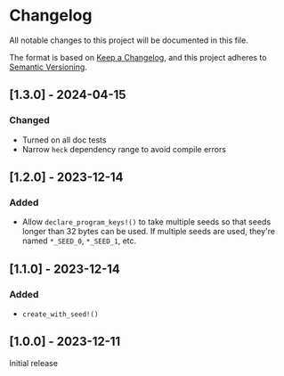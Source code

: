 # Changelog

All notable changes to this project will be documented in this file.

The format is based on [Keep a Changelog](https://keepachangelog.com/en/1.0.0/),
and this project adheres to [Semantic Versioning](https://semver.org/spec/v2.0.0.html).

## [1.3.0] - 2024-04-15

### Changed

- Turned on all doc tests
- Narrow `heck` dependency range to avoid compile errors

## [1.2.0] - 2023-12-14

### Added

- Allow `declare_program_keys!()` to take multiple seeds so that seeds longer than 32 bytes can be used. If multiple seeds are used, they're named `*_SEED_0`, `*_SEED_1`, etc.

## [1.1.0] - 2023-12-14

### Added

- `create_with_seed!()`

## [1.0.0] - 2023-12-11

Initial release
